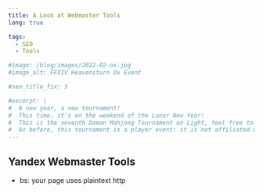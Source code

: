 ```yaml
---
title: A Look at Webmaster Tools
long: true

tags:
  - SEO
  - Tools

#image: /blog/images/2022-02-ox.jpg
#image_alt: FFXIV Heavensturn Ox Event

#seo_title_fix: 3

#excerpt: |
#  A new year, a new tournament!
#  This time, it's on the weekend of the Lunar New Year!
#  This is the seventh Doman Mahjong Tournament on Light, feel free to make an alt to join.
#  As before, this tournament is a player event: it is not affiliated with FFXIV etc.
---
```



## Yandex Webmaster Tools

- bs: your page uses plaintext http
